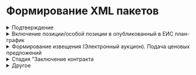 # Формирование XML пакетов 


<details><summary>Подтверждение<br></summary>

Название шаблона пакета: confirmation

    <ns:id> - 36 символов
    <ns:loadId> - 8 цифр
    <ns:refId> - текст <ns:id> исходящего файла
    </details>
</details>





<details><summary>Включение позиции/особой позиции в опубликованный в ЕИС план-график</summary>

Общая информация

    <ns:id> - 8 цифр
    <ns:externalId> - текст <ns:externalId> исходящего файла   
    <ns:planNumber> - текст <ns:planNumber> исходящего файла
    <ns:versionNumber> - текст <ns:versionNumber> исходящего файла
    <ns:confirmDate> - текст <ns:confirmDate> исходящего файла

Если **обычная позиция** плана-графика

    <ns:positions><ns:position>
        <ns:commonInfo><ns:positionNumber> - 24 чмсла
        <ns:commonInfo><ns:extNumber> - текст <ns:extNumber> исходящего файла
        <ns:commonInfo><ns:IKZ> - текст <ns:IKZ> исходящего файла, если НЕТ: 36 цифр
        <ns:commonInfo><ns:publishYear> - текст <ns:publishYear> исходящего файла
        <ns:commonInfo><ns:IKU> - текст <ns:IKU> исходящего файла, если НЕТ: 20 цифр
        <ns:commonInfo><ns:purchaseNumber> - текст <ns:purchaseNumber> исходящего файла

Если **особая позиция** плана-графика

    <ns:specialPurchasePositions><ns:specialPurchasePosition>
        <ns:positionNumber> - случайное целое число (24)
        <ns:extNumber> - текст <ns:extNumber> исходящего файла
        <ns:IKZ> - текст <ns:IKZ> исходящего файла, если НЕТ: 36 цифр
        <ns:publishYear> - текст <ns:publishYear> исходящего файла
        <ns:IKU> - текст <ns:IKU> исходящего файла, если НЕТ: 20 цифр
        <ns:purchaseNumber> - текст <ns:purchaseNumber> исходящего файла

__Фактический результат:__

</details>


<details><summary>Формирование извещения (Электронный аукцион). Подача ценовых предложений</summary>

Исходящий файл: 2.xml (должен соответствовать схеме fcsIntegration.xsd)  
Входящий файл: 1427epNotificationEF2020_0372200000923000013_31563898.xml (должен соответствовать схеме fcsExport.xsd)

    Действия с тегами во входящем файле:

    Атрибуты "schemeVersion" тегов <ns2:epNotificationEF2020> входящего файла и <main:data> исходящего файл должны быть одинаковые

    <ns9:id> - последние 4 цифры текста тега меняем на 4 случайные цифры
    <ns9:externalId> - текст тега меняем на текст тега <externalId> исходящего файла   
    <ns9:purchaseNumber>[первый тег сначала] - последние 4 цифры текста тега меняем на 4 случайные цифры
    <ns9:docNumber> - последние 4 цифры текста тега меняем на 4 случайные цифры
    <ns9:plannedPublishDate> - текст тега меняем на текущую дату в исходном формате
    <ns9:publishDTInEIS> - текст тега меняем на текущую дату в исходном формате
    <ns9:purchaseObjectInfo> - текст тега меняем на текст тега <purchaseObjectInfo> исходящего файла  
    <ns3:docDate> - текст тега меняем на текущую дату в исходном формате
    <ns3:docDate> - текст тега меняем на текущую дату в исходном формате
    <ns9:endDT> - текст тега меняем на текст тега <endDT> исходящего файла 
    <ns9:summarizingDate> - текст тега меняем на текст тега <summarizingDate> исходящего файла 
    <ns9:sid> - последние 4 цифры текста тега меняем на 4 случайные цифры
    <ns9:externalSid> - текст тега меняем на текст тега <externalSid> исходящего файла 

    После внесения изменений входящий файл необходимо сохранить и отправить*!

### Ожидаемый результат: ###


Извещение находится в реестре: Определение поставщика -> Извещения о размещении -> В работе  
Статус позиции: "Ожидание публикации" -> "Подача ценовых предложений"
</details>

<details><summary>Стадия "Заключение контракта</summary>

Исходящий файл: 2.xml (должен соответствовать схеме fcsIntegration.xsd)  
Входящий файл: 1051epProtocolEF2020Final_0372200280322000019_37810684.xml (должен соответствовать схеме fcsExport.xsd)

    Действия с тегами во входящем файле:

    Атрибуты "schemeVersion" тегов <data> входящего файла и <main:data> исходящего файл должны быть одинаковые

    <ns9:id> - последние 4 цифры текста тега меняем на 4 случайные цифры
    <ns9:externalId> - текст тега меняем на текст тега <externalId> исходящего файла   
    <ns9:purchaseNumber> - текст тега меняем на текст тега <<ns9:purchaseNumber> входящего файла на стадии 2
    <ns9:publishDTInEIS> - текст тега меняем на текущую дату в исходном формате
    <ns9:publishDTInETP> - текст тега меняем на текущую дату в исходном формате
    <ns9:procedureDT> - текст тега меняем на текущую дату в исходном формате
    <ns9:signDT> - текст тега меняем на текущую дату в исходном формате
    <ns3:docDate> - текст тега меняем на текущую дату в исходном формате
    <ns3:docDate> - текст тега меняем на текущую дату в исходном формате

    После внесения изменений входящий файл необходимо сохранить и отправить*!

### Ожидаемый результат: ###



Контракт находится в реестре: Исполнение -> Регистрация контрактов -> Контракты на этапе заключения  
Статус позиции: "Подача ценовых предложений" -> "Заключение контракта"

</details>

<details><summary>Другое</summary>
# Исполнение контракта #

## 1. Стадия "Ожидание публикации (контракт)" ##

Исходящий файл: 3.xml (должен соответствовать схеме fcsIntegration.xsd)  
Входящий файл: 5975222_oosconfirm_xml.xml >!(должен соответствовать схеме fcsIntegration.xsd)

    Действия с тегами во входящем файле:

    Атрибуты "schemeVersion" тегов <data> входящего файла и <ext:data> исходящего файл должны быть одинаковые

    <id> - последние 4 цифры текста тега меняем на 4 случайные цифры
    <createDateTime> - текст тега меняем на текущую дату в исходном формате
    <ns2:loadId> - последние 4 цифры текста тега меняем на 4 случайные цифры
    <ns2:refId> - текст тега меняем на текст тега <ext:id> исходящего файла

    После внесения изменений входящий файл необходимо сохранить и отправить*!

### Ожидаемый результат: ###

Контракт находится в реестре: Исполнение -> Регистрация контрактов -> Контракты на этапе заключения  
Статус позиции: "Заключение контракта" -> "Ожидание публикации (контракт)"

## 2. Стадия "Исполнение контракта. Часть 1" ##

Исходящий файл: 3.xml (должен соответствовать схеме fcsIntegration.xsd)  
Входящий файл: contract_2780804383319000083_41655568_admin_1201 (должен соответствовать схеме fcsExport.xsd)

    Действия с тегами во входящем файле:

    Атрибуты "schemeVersion" тегов <ns2:epNotificationEF2020> входящего файла и <main:data> исходящего файл должны быть одинаковые

    <id> - последние 4 цифры текста тега меняем на 4 случайные цифры
    <externalId> - текст тега меняем на текст тега <externalId> исходящего файла 
    <placementDate> - текст тега меняем на текущую дату в исходном формате
    <publishDate> - текст тега меняем на текст тега <publishDate> исходящего файла 
    <foundation> - тега меняем на тег <foundation> исходящего файла 
    <customer> - тега меняем на тег <customer> исходящего файла 
    <placer> - тега меняем на тег <placer> исходящего файла 
    <finances> - тега меняем на тег <finances> исходящего файла 
    <cmn:plan2020Number> - название тега меняем на <ns3:plan2020Number>
    <cmn:position2020Number> - название тега меняем на <ns3:position2020Number>
    <protocolDate> - текст тега меняем на текст тега <protocolDate> исходящего файла 
    <documentCode> - последние 4 цифры текста тега меняем на 4 случайные цифры
    <signDate> - текст тега меняем на текст тега <signDate> исходящего файла 
    <regNum> - последние 4 цифры текста тега меняем на 4 случайные цифры
    <number> - текст тега меняем на текст тега <number> исходящего файла 
    <contractSubject> - текст тега меняем на текст тега <contractSubject> исходящего файла 
    <priceInfo> - тега меняем на тег <finances> исходящего файла 
    <executionPeriod> - тега меняем на тег <executionPeriod> исходящего файла 
    <products> - тега меняем на тег <products> исходящего файла 
    <docRegNumber> - текст тега меняем на текст тега <regNum> входящего файла 
    <docRegNumber> - текст тега меняем на текст тега <regNum> входящего файла 
    <docRegNumber> - текст тега меняем на текст тега <regNum> входящего файла 

    После внесения изменений входящий файл необходимо сохранить и отправить*!

### Ожидаемый результат: ###

Контракт находится в реестре: Исполнение -> Реестр контрактов -> Контракты на этапе исполнения (последняя страница)  
Статус позиции: "Ожидание публикации (контракт)" -> "Исполнение контракта"

## 3. Стадия "Исполнение контракта. Часть 2" ##

Исходящий файл: 4.xml (должен соответствовать схеме fcsIntegration.xsd)  
Входящий файл: contractProcedure_2781148800721000013_181831266.xml (должен соответствовать схеме fcsExport.xsd)

    Действия с тегами во входящем файле:

    Атрибуты "schemeVersion" тегов <ns2:contractProcedure> входящего файла и <ext:data> исходящего файл должны быть одинаковые

    <ns2:id> - последние 4 цифры текста тега меняем на 4 случайные цифры
    <ns2:regNum> - текст тега меняем на текст тега <regNum> исходящего файла   
    <ns2:publishDate> - текст тега меняем на текущую дату в исходном формате
    <endDate> - текст тега меняем на текст тега <endDate> исходящего файла

    <fulfilledCost> - текст тега меняем на текст тега <fulfilledCost> исходящего файла   
    <docRegNumber> (все теги) - текст тега меняем на текст тега <regNum> исходящего файла   

    <executions>
        <execution>
            <docAcceptance> - меняеем текс теги у всех документов
                <sid> - добавить новый тег с текстом (любое число)
                <code> - текст тега меняем на текст тега <code> исходящего файла   
                <name> - текст тега меняем на текст тега <name> исходящего файла   
                <documentDate> - текст тега меняем на текст тега <documentDate> исходящего файла           
                <documentNum> - текст тега меняем на текст тега <documentNum> исходящего файла   
                <deliveryAcceptDate> - текст тега меняем на текст тега <deliveryAcceptDate> исходящего файла

    После внесения изменений входящий файл необходимо сохранить и отправить*!

### Ожидаемый результат: ###

Контракт находится в реестре: Исполнение -> Реестр контрактов -> Контракты на этапе исполнения (последняя страница)  
Статус позиции: "Ожидание публикации (контракт)" -> "Исполнение контракта"

***

#       * Отправка файла (пакета xml) #

    1. Авторизоваться на тестовом стенде по логину "Semenova1"
    2. В панели пользователя выбрать: Администрирование -> Контент -> Загрузка файлов во входящие
    3. Нажать кнопку "Выбрать и загрузить файл" и выбрать входящий файл
    4. Нажать кнопку "Принять и очистить"

#       Глоссарий тегов #

    <finalStageExecution> - закроет контракт (True/False)
    <regNum> - реестровый номер контракта (int)

</details>
